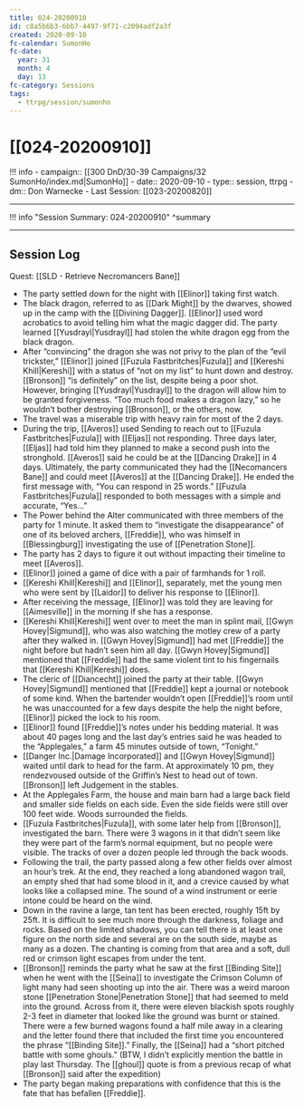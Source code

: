 ```yaml
---
title: 024-20200910
id: c8a5b6b3-6bb7-4497-9f71-c2094adf2a3f
created: 2020-09-10
fc-calendar: SumonHo
fc-date:
  year: 31
  month: 4
  day: 13
fc-category: Sessions
tags:
  - ttrpg/session/sumonho
---
```


# [[024-20200910]]

!!! info
    - campaign:: [[300 DnD/30-39 Campaigns/32 SumonHo/index.md|SumonHo]]
    - date:: 2020-09-10
    - type:: session, ttrpg
    - dm:: Don Warnecke
    - Last Session: [[023-20200820]]


---

!!! info "Session Summary: 024-20200910"
    ^summary

---

## Session Log

Quest: [[SLD - Retrieve Necromancers Bane]]

- The party settled down for the night with [[Elinor]] taking first watch.
- The black dragon, referred to as [[Dark Might]] by the dwarves, showed up in the camp with the [[Divining Dagger]]. [[Elinor]] used word acrobatics to avoid telling him what the magic dagger did. The party learned [[Yusdrayl|Yusdrayl]] had stolen the white dragon egg from the black dragon.
- After “convincing” the dragon she was not privy to the plan of the “evil trickster,” [[Elinor]] joined [[Fuzula Fastbritches|Fuzula]] and [[Kereshi Khill|Kereshi]] with a status of “not on my list” to hunt down and destroy. [[Bronson]] “is definitely” on the list, despite being a poor shot. However, bringing [[Yusdrayl|Yusdrayl]] to the dragon will allow him to be granted forgiveness. “Too much food makes a dragon lazy,” so he wouldn’t bother destroying [[Bronson]], or the others, now.
- The travel was a miserable trip with heavy rain for most of the 2 days.
- During the trip, [[Averos]] used Sending to reach out to [[Fuzula Fastbritches|Fuzula]] with [[Eljas]] not responding. Three days later, [[Eljas]] had told him they planned to make a second push into the stronghold. [[Averos]] said he could be at the [[Dancing Drake]] in 4 days. Ultimately, the party communicated they had the [[Necomancers Bane]] and could meet [[Averos]] at the [[Dancing Drake]]. He ended the first message with, “You can respond in 25 words.” [[Fuzula Fastbritches|Fuzula]] responded to both messages with a simple and accurate, “Yes…” 
- The Power behind the Alter communicated with three members of the party for 1 minute. It asked them to “investigate the disappearance” of one of its beloved archers, [[Freddie]], who was himself in [[Blessingburg]] investigating the use of [[Penetration Stone]]. 
- The party has 2 days to figure it out without impacting their timeline to meet [[Averos]].
- [[Elinor]] joined a game of dice with a pair of farmhands for 1 roll.
- [[Kereshi Khill|Kereshi]] and [[Elinor]], separately, met the young men who were sent by [[Laidor]] to deliver his response to [[Elinor]].
- After receiving the message, [[Elinor]] was told they are leaving for [[Aimesville]] in the morning if she has a response.
- [[Kereshi Khill|Kereshi]] went over to meet the man in splint mail, [[Gwyn Hovey|Sigmund]], who was also watching the motley crew of a party after they walked in. [[Gwyn Hovey|Sigmund]] had met [[Freddie]] the night before but hadn’t seen him all day. [[Gwyn Hovey|Sigmund]] mentioned that [[Freddie]] had the same violent tint to his fingernails that [[Kereshi Khill|Kereshi]] does.
- The cleric of [[Diancecht]] joined the party at their table. [[Gwyn Hovey|Sigmund]] mentioned that [[Freddie]] kept a journal or notebook of some kind. When the bartender wouldn’t open [[Freddie]]’s room until he was unaccounted for a few days despite the help the night before, [[Elinor]] picked the lock to his room.
- [[Elinor]] found [[Freddie]]’s notes under his bedding material. It was about 40 pages long and the last day’s entries said he was headed to the “Applegales,” a farm 45 minutes outside of town, “Tonight.”
- [[Danger Inc.|Damage Incorporated]] and [[Gwyn Hovey|Sigmund]] waited until dark to head for the farm. At approximately 10 pm, they rendezvoused outside of the Griffin’s Nest to head out of town. [[Bronson]] left Judgement in the stables.
- At the Applegales Farm, the house and main barn had a large back field and smaller side fields on each side. Even the side fields were still over 100 feet wide. Woods surrounded the fields.
- [[Fuzula Fastbritches|Fuzula]], with some later help from [[Bronson]], investigated the barn. There were 3 wagons in it that didn’t seem like they were part of the farm’s normal equipment, but no people were visible. The tracks of over a dozen people led through the back woods.
- Following the trail, the party passed along a few other fields over almost an hour’s trek. At the end, they reached a long abandoned wagon trail, an empty shed that had some blood in it, and a crevice caused by what looks like a collapsed mine. The sound of a wind instrument or eerie intone could be heard on the wind. 
- Down in the ravine a large, tan tent has been erected, roughly 15ft by 25ft. It is difficult to see much more through the darkness, foliage and rocks. Based on the limited shadows, you can tell there is at least one figure on the north side and several are on the south side, maybe as many as a dozen.  The chanting is coming from that area and a soft, dull red or crimson light escapes from under the tent.
- [[Bronson]] reminds the party what he saw at the first [[Binding Site]] when he went with the [[Seina]] to investigate the Crimson Column of light many had seen shooting up into the air. There was a weird maroon stone [[Penetration Stone|Penetration Stone]] that had seemed to meld into the ground. Across from it, there were eleven blackish spots roughly 2-3 feet in diameter that looked like the ground was burnt or stained. There were a few burned wagons found a half mile away in a clearing and the letter found there that included the first time you encountered the phrase “[[Binding Site]].” Finally, the [[Seina]] had a “short pitched battle with some ghouls.” (BTW, I didn’t explicitly mention the battle in play last Thursday. The [[ghoul]] quote is from a previous recap of what [[Bronson]] said after the expedition)
- The party began making preparations with confidence that this is the fate that has befallen [[Freddie]].
